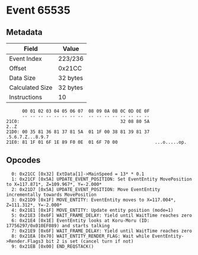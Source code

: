 # Event 65535

## Metadata

| Field           | Value    |
|-----------------|----------|
| Event Index     | 223/236  |
| Offset          | 0x21CC   |
| Data Size       | 32 bytes |
| Calculated Size | 32 bytes |
| Instructions    | 10       |

```
      00 01 02 03 04 05 06 07  08 09 0A 0B 0C 0D 0E 0F
      -- -- -- -- -- -- -- --  -- -- -- -- -- -- -- --
21C0:                                      32 08 80 5A              2..Z
21D0: 00 35 81 36 81 37 81 5A  01 1F 00 38 81 39 81 37  .5.6.7.Z...8.9.7
21E0: 81 1F 01 6F 1E 89 F0 0E  01 6F 70 00              ...o.....op.    
```

## Opcodes

```
  0: 0x21CC [0x32] ExtData[1]->MainSpeed = 13* * 0.1
  1: 0x21CF [0x5A] UPDATE_EVENT_POSITION: Set EventEntity MovePosition to X=117.871*, Z=109.967*, Y=-2.000*
  2: 0x21D7 [0x5A] UPDATE_EVENT_POSITION: Move EventEntity incrementally towards MovePosition
  3: 0x21D9 [0x1F] MOVE_ENTITY: EventEntity moves to X=117.004*, Z=111.312*, Y=-2.000*
  4: 0x21E1 [0x1F] MOVE_ENTITY: Update entity position (mode=1)
  5: 0x21E3 [0x6F] WAIT_FRAME_DELAY: Yield until WaitTime reaches zero
  6: 0x21E4 [0x1E] EventEntity looks at Koru-Moru (ID: 17756297/0x010EF089) and starts talking
  7: 0x21E9 [0x6F] WAIT_FRAME_DELAY: Yield until WaitTime reaches zero
  8: 0x21EA [0x70] WAIT_ENTITY_RENDER_FLAG: Wait while EventEntity->Render.Flags3 bit 2 is set (cancel turn if not)
  9: 0x21EB [0x00] END_REQSTACK()
```
